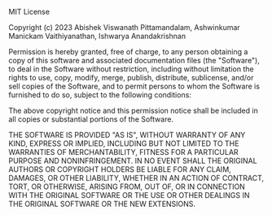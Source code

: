 MIT License

Copyright (c) 2023 Abishek Viswanath Pittamandalam, Ashwinkumar Manickam Vaithiyanathan, Ishwarya Anandakrishnan

Permission is hereby granted, free of charge, to any person obtaining a copy
of this software and associated documentation files (the "Software"), to deal
in the Software without restriction, including without limitation the rights
to use, copy, modify, merge, publish, distribute, sublicense, and/or sell
copies of the Software, and to permit persons to whom the Software is
furnished to do so, subject to the following conditions:

The above copyright notice and this permission notice shall be included in all
copies or substantial portions of the Software.

THE SOFTWARE IS PROVIDED "AS IS", WITHOUT WARRANTY OF ANY KIND, EXPRESS OR
IMPLIED, INCLUDING BUT NOT LIMITED TO THE WARRANTIES OF MERCHANTABILITY,
FITNESS FOR A PARTICULAR PURPOSE AND NONINFRINGEMENT. IN NO EVENT SHALL THE
 ORIGINAL AUTHORS OR COPYRIGHT HOLDERS BE LIABLE FOR ANY CLAIM, DAMAGES, OR 
 OTHER LIABILITY, WHETHER IN AN ACTION OF CONTRACT, TORT, OR OTHERWISE, 
 ARISING FROM, OUT OF, OR IN CONNECTION WITH THE ORIGINAL SOFTWARE OR THE USE
  OR OTHER DEALINGS IN THE ORIGINAL SOFTWARE OR THE NEW EXTENSIONS.
